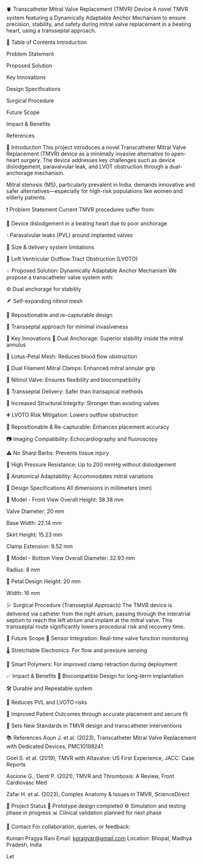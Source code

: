 🫀 Transcatheter Mitral Valve Replacement (TMVR) Device
A novel TMVR system featuring a Dynamically Adaptable Anchor Mechanism to ensure precision, stability, and safety during mitral valve replacement in a beating heart, using a transseptal approach.

📌 Table of Contents
Introduction

Problem Statement

Proposed Solution

Key Innovations

Design Specifications

Surgical Procedure

Future Scope

Impact & Benefits

References

🧠 Introduction
This project introduces a novel Transcatheter Mitral Valve Replacement (TMVR) device as a minimally invasive alternative to open-heart surgery. The device addresses key challenges such as device dislodgement, paravalvular leak, and LVOT obstruction through a dual-anchorage mechanism.

Mitral stenosis (MS), particularly prevalent in India, demands innovative and safer alternatives—especially for high-risk populations like women and elderly patients.

❗ Problem Statement
Current TMVR procedures suffer from:

🔄 Device dislodgement in a beating heart due to poor anchorage

💧 Paravalvular leaks (PVL) around implanted valves

📏 Size & delivery system limitations

🚫 Left Ventricular Outflow Tract Obstruction (LVOTO)

💡 Proposed Solution: Dynamically Adaptable Anchor Mechanism
We propose a transcatheter valve system with:

⚙ Dual anchorage for stability

🪶 Self-expanding nitinol mesh

🔁 Repositionable and re-capturable design

📡 Transseptal approach for minimal invasiveness

🔬 Key Innovations
🧷 Dual Anchorage: Superior stability inside the mitral annulus

🌸 Lotus-Petal Mesh: Reduces blood flow obstruction

🔩 Dual Filament Mitral Clamps: Enhanced mitral annular grip

🧬 Nitinol Valve: Ensures flexibility and biocompatibility

📍 Transseptal Delivery: Safer than transapical methods

🧱 Increased Structural Integrity: Stronger than existing valves

➕ LVOTO Risk Mitigation: Lowers outflow obstruction

🔁 Repositionable & Re-capturable: Enhances placement accuracy

📷 Imaging Compatibility: Echocardiography and fluoroscopy

⚠ No Sharp Barbs: Prevents tissue injury

💪 High Pressure Resistance: Up to 200 mmHg without dislodgement

🧩 Anatomical Adaptability: Accommodates mitral variations

📐 Design Specifications
All dimensions in millimeters (mm)

🔲 Model - Front View
Overall Height: 38.38 mm

Valve Diameter: 20 mm

Base Width: 22.14 mm

Skirt Height: 15.23 mm

Clamp Extension: 9.52 mm

🔘 Model - Bottom View
Overall Diameter: 32.93 mm

Radius: 8 mm

🌸 Petal Design
Height: 20 mm

Width: 16 mm

🩺 Surgical Procedure (Transseptal Approach)
The TMVR device is delivered via catheter from the right atrium, passing through the interatrial septum to reach the left atrium and implant at the mitral valve. This transseptal route significantly lowers procedural risk and recovery time.

🔭 Future Scope
🔋 Sensor Integration: Real-time valve function monitoring

🌡 Stretchable Electronics: For flow and pressure sensing

🧪 Smart Polymers: For improved clamp retraction during deployment

✅ Impact & Benefits
🧬 Biocompatible Design for long-term implantation

🛠 Durable and Repeatable system

🚫 Reduces PVL and LVOTO risks

💓 Improved Patient Outcomes through accurate placement and secure fit

🧠 Sets New Standards in TMVR design and transcatheter interventions

📚 References
Aoun J. et al. (2023), Transcatheter Mitral Valve Replacement with Dedicated Devices, PMC10198241

Goel S. et al. (2019), TMVR with Altavalve: US First Experience, JACC: Case Reports

Ascione G., Denti P. (2021), TMVR and Thrombosis: A Review, Front Cardiovasc Med

Zafar H. et al. (2023), Complex Anatomy & Issues in TMVR, ScienceDirect

📁 Project Status
🧪 Prototype design completed
⚙ Simulation and testing phase in progress
📊 Clinical validation planned for next phase

🤝 Contact
For collaboration, queries, or feedback:

Kumari Pragya Rani
Email: kpragyar@gmail.com
Location: Bhopal, Madhya Pradesh, India

Let
